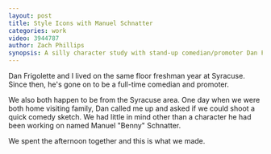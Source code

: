 ```yaml
---
layout: post
title: Style Icons with Manuel Schnatter
categories: work
video: 3944787
author: Zach Phillips
synopsis: A silly character study with stand-up comedian/promoter Dan Frigolette.
---
```


Dan Frigolette and I lived on the same floor freshman year at Syracuse. Since then, he's gone on to be a full-time comedian and promoter.

We also both happen to be from the Syracuse area. One day when we were both home visiting family, Dan called me up and asked if we could shoot a quick comedy sketch. We had little in mind other than a character he had been working on named Manuel "Benny" Schnatter.

We spent the afternoon together and this is what we made.